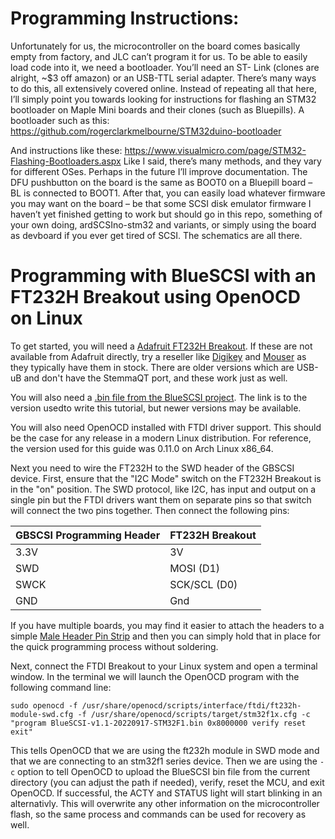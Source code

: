 # Programming Instructions:

Unfortunately for us, the microcontroller on the board comes basically empty from factory, and JLC
can’t program it for us. To be able to easily load code into it, we need a bootloader. You’ll need an ST-
Link (clones are alright, ~$3 off amazon) or an USB-TTL serial adapter. There’s many ways to do this,
all extensively covered online.
Instead of repeating all that here, I’ll simply point you towards looking for instructions for flashing an
STM32 bootloader on Maple Mini boards and their clones (such as Bluepills).
A bootloader such as this:
https://github.com/rogerclarkmelbourne/STM32duino-bootloader

And instructions like these:
https://www.visualmicro.com/page/STM32-Flashing-Bootloaders.aspx
Like I said, there’s many methods, and they vary for different OSes. Perhaps in the future I’ll improve
documentation. The DFU pushbutton on the board is the same as BOOT0 on a Bluepill board – BL is
connected to BOOT1. After that, you can easily load whatever firmware you may want on the board –
be that some SCSI disk emulator firmware I haven’t yet finished getting to work but should go in this
repo, something of your own doing, ardSCSIno-stm32 and variants, or simply using the board as
devboard if you ever get tired of SCSI. The schematics are all there.

# Programming with BlueSCSI with an FT232H Breakout using OpenOCD on Linux

To get started, you will need a [Adafruit FT232H Breakout](https://www.adafruit.com/product/2264). If these are not available from Adafruit directly, try a reseller like [Digikey](https://www.digikey.com/en/products/detail/adafruit-industries-llc/2264/5761217) and [Mouser](https://mou.sr/3GZVjT8) as they typically have them in stock. There are older versions which are USB-uB and don't have the StemmaQT port, and these work just as well.

You will also need a [.bin file from the BlueSCSI project](https://github.com/erichelgeson/BlueSCSI/releases/tag/v1.1-20220917). The link is to the version usedto write this tutorial, but newer versions may be available.

You will also need OpenOCD installed with FTDI driver support. This should be the case for any release in a modern Linux distribution. For reference, the version used for this guide was 0.11.0 on Arch Linux x86_64.

Next you need to wire the FT232H to the SWD header of the GBSCSI device. First, ensure that the "I2C Mode" switch on the FT232H Breakout is in the "on" position. The SWD protocol, like I2C, has input and output on a single pin but the FTDI drivers want them on separate pins so that switch will connect the two pins together. Then connect the following pins:

| GBSCSI Programming Header | FT232H Breakout |
|---------------------------|-----------------|
| 3.3V                      | 3V              |
| SWD                       | MOSI (D1)       |
| SWCK                      | SCK/SCL (D0)    |
| GND                       | Gnd             |

If you have multiple boards, you may find it easier to attach the headers to a simple [Male Header Pin Strip](https://www.adafruit.com/product/4173) and then you can simply hold that in place for the quick programming process without soldering.

Next, connect the FTDI Breakout to your Linux system and open a terminal window. In the terminal we will launch the OpenOCD program with the following command line:

```sudo openocd -f /usr/share/openocd/scripts/interface/ftdi/ft232h-module-swd.cfg -f /usr/share/openocd/scripts/target/stm32f1x.cfg -c "program BlueSCSI-v1.1-20220917-STM32F1.bin 0x8000000 verify reset exit" ```

This tells OpenOCD that we are using the ft232h module in SWD mode and that we are connecting to an stm32f1 series device. Then we are using the `-c` option to tell OpenOCD to upload the BlueSCSI bin file from the current directory (you can adjust the path if needed), verify, reset the MCU, and exit OpenOCD. If successful, the ACTY and STATUS light will start blinking in an alternativly. This will overwrite any other information on the microcontroller flash, so the same process and commands can be used for recovery as well.
